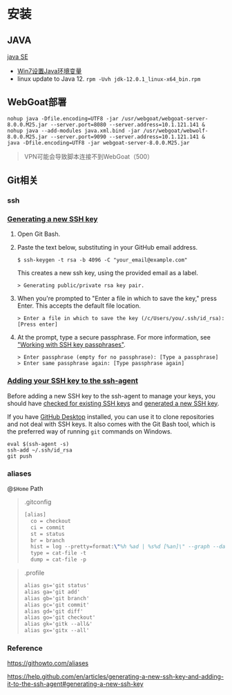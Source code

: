 # 安装

## JAVA

[java SE](https://www.oracle.com/technetwork/java/javase/downloads/index.html)

- [Win7设置Java环境变量](https://www.cnblogs.com/iwin12021/p/6057890.html)
- linux update to Java 12. `rpm -Uvh jdk-12.0.1_linux-x64_bin.rpm`

## WebGoat部署

```shell
nohup java -Dfile.encoding=UTF8 -jar /usr/webgoat/webgoat-server-8.0.0.M25.jar --server.port=8080 --server.address=10.1.121.141 &
nohup java --add-modules java.xml.bind -jar /usr/webgoat/webwolf-8.0.0.M25.jar --server.port=9090 --server.address=10.1.121.141 &
java -Dfile.encoding=UTF8 -jar webgoat-server-8.0.0.M25.jar
```

> VPN可能会导致脚本连接不到WebGoat（500）

## Git相关

### ssh

### [Generating a new SSH key](https://help.github.com/en/articles/generating-a-new-ssh-key-and-adding-it-to-the-ssh-agent#generating-a-new-ssh-key)

1. Open Git Bash.

2. Paste the text below, substituting in your GitHub email address.

   ```shell
   $ ssh-keygen -t rsa -b 4096 -C "your_email@example.com"
   ```

   This creates a new ssh key, using the provided email as a label.

   ```shell
   > Generating public/private rsa key pair.
   ```

3. When you're prompted to "Enter a file in which to save the key," press Enter. This accepts the default file location.

   ```shell
   > Enter a file in which to save the key (/c/Users/you/.ssh/id_rsa):[Press enter]
   ```

4. At the prompt, type a secure passphrase. For more information, see ["Working with SSH key passphrases"](https://help.github.com/en/articles/working-with-ssh-key-passphrases).

   ```shell
   > Enter passphrase (empty for no passphrase): [Type a passphrase]
   > Enter same passphrase again: [Type passphrase again]
   ```

### [Adding your SSH key to the ssh-agent](https://help.github.com/en/articles/generating-a-new-ssh-key-and-adding-it-to-the-ssh-agent#adding-your-ssh-key-to-the-ssh-agent)

Before adding a new SSH key to the ssh-agent to manage your keys, you should have [checked for existing SSH keys](https://help.github.com/en/articles/checking-for-existing-ssh-keys) and [generated a new SSH key](https://help.github.com/en/articles/generating-a-new-ssh-key-and-adding-it-to-the-ssh-agent#generating-a-new-ssh-key).

If you have [GitHub Desktop](https://desktop.github.com/) installed, you can use it to clone repositories and not deal with SSH keys. It also comes with the Git Bash tool, which is the preferred way of running `git` commands on Windows.

```shell
eval $(ssh-agent -s)
ssh-add ~/.ssh/id_rsa
git push
```

### aliases

@`$Home` Path

> .gitconfig
>
> ```tex
> [alias]
>   co = checkout
>   ci = commit
>   st = status
>   br = branch
>   hist = log --pretty=format:\"%h %ad | %s%d [%an]\" --graph --date=short
>   type = cat-file -t
>   dump = cat-file -p
> ```
>

> .profile
>
> ```txt
> alias gs='git status'
> alias ga='git add'
> alias gb='git branch'
> alias gc='git commit'
> alias gd='git diff'
> alias go='git checkout'
> alias gk='gitk --all&'
> alias gx='gitx --all'
> ```

### Reference

https://githowto.com/aliases

https://help.github.com/en/articles/generating-a-new-ssh-key-and-adding-it-to-the-ssh-agent#generating-a-new-ssh-key